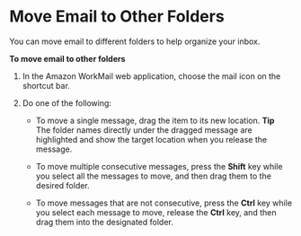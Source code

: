# Move Email to Other Folders<a name="move_email_message"></a>

You can move email to different folders to help organize your inbox\.

**To move email to other folders**

1. In the Amazon WorkMail web application, choose the mail icon on the shortcut bar\.

1. Do one of the following:

   + To move a single message, drag the item to its new location\.
**Tip**  
The folder names directly under the dragged message are highlighted and show the target location when you release the message\.

   + To move multiple consecutive messages, press the **Shift** key while you select all the messages to move, and then drag them to the desired folder\.

   + To move messages that are not consecutive, press the **Ctrl** key while you select each message to move, release the **Ctrl** key, and then drag them into the designated folder\.